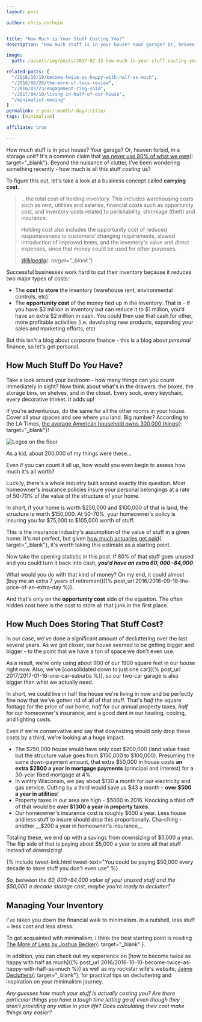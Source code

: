 ```yaml
---
layout: post

author: chris_durheim


title: "How Much is Your Stuff Costing You?"
description: "How much stuff is in your house? Your garage? Or, heaven forbid, in a storage unit? Beyond the nuisance of clutter, I've been wondering something recently - how much is all this stuff costing us?"

image:
  path: /assets/img/posts/2017-02-13-how-much-is-your-stuff-costing-you/clutter.jpg

related-posts: [
  "/2016/10/10/become-twice-as-happy-with-half-as-much",
  "/2016/08/28/the-more-of-less-review",
  "/2016/03/23/engagement-ring-sold",
  "/2017/04/10/living-in-half-of-our-house",
  "/minimalist-moving"
]
permalink: /:year/:month/:day/:title/
tags: [minimalism]

affiliate: true

---
```


How much stuff is in your house? Your garage? Or, heaven forbid, in a storage unit? It's a common claim that [we never use 80% of what we own](http://tiptoporganizing.com/statistics/){: target="_blank"}. Beyond the nuisance of clutter, I've been wondering something recently - how much is all this stuff _costing_ us?

To figure this out, let's take a look at a business concept called __carrying cost__.

> ...the total cost of holding inventory. This includes warehousing costs such as rent, utilities and salaries, financial costs such as opportunity cost, and inventory costs related to perishability, shrinkage (theft) and insurance.
>
> Holding cost also includes the opportunity cost of reduced responsiveness to customers' changing requirements, slowed introduction of improved items, and the inventory's value and direct expenses, since that money could be used for other purposes.
>
><cite>[Wikipedia](https://en.wikipedia.org/wiki/Carrying_cost){: target="_blank"}</cite>

Successful businesses work hard to cut their inventory because it reduces two major types of costs:

- The __cost to store__ the inventory (warehouse rent, environmental controls, etc)
- The __opportunity cost__ of the money tied up in the inventory. That is - if you have $3 million in inventory but can reduce it to $1 million, you’d have an extra $2 million in cash. You could then use that cash for other, more profitable activities (i.e. developing new products, expanding your sales and marketing efforts, etc)

But this isn't a blog about corporate finance - this is a blog about _personal_ finance, so let's get personal.

## How Much Stuff Do _You_ Have?

Take a look around your bedroom - how many things can you count immediately in sight? Now think about what's in the drawers, the boxes, the storage bins, on shelves, and in the closet. Every sock, every keychain, every decorative trinket. It adds up!

If you’re adventurous, do the same for all the other rooms in your house. Cover all your spaces and see where you land. Big number? According to the LA Times, [the average American household owns 300,000 things](http://articles.latimes.com/2014/mar/21/health/la-he-keeping-stuff-20140322){: target="_blank"}!

![Legos on the floor]({{site.url}}/assets/img/posts/2017-02-13-how-much-is-your-stuff-costing-you/legos.jpg)

<div class="image-caption">As a kid, about 200,000 of my things were these...</div>

Even if you can count it all up, how would you even begin to assess how much it's all worth?

Luckily, there's a whole industry built around exactly this question. Most homeowner's insurance policies insure your personal belongings at a rate of 50-70% of the value of the structure of your home.

In short, if your home is worth $250,000 and $100,000 of that is land, the structure is worth $150,000. At 50-70%, your homeowner's policy is insuring you for $75,000 to $105,000 worth of stuff.

This is the insurance industry's assumption of the value of stuff in a given home. It's not perfect, but given [how much actuaries get paid](http://time.com/money/4251274/highest-paying-jobs-glassdoor-2016/){: target="_blank"}, it's worth taking this estimate as a starting point.

Now take the opening statistic in this post. If 80% of that stuff goes unused and you could turn it back into cash, ___you'd have an extra $60,000-$84,000___.

What would you do with that kind of money? On my end, it could almost [buy me an extra 7 years of retirement]({% post_url 2016/2016-09-18-the-price-of-an-extra-day %}).

And that's only on the __opportunity cost__ side of the equation. The often hidden cost here is the cost to store all that junk in the first place.

## How Much Does Storing That Stuff Cost?

In our case, we've done a significant amount of decluttering over the last several years. As we got closer, our house seemed to be getting bigger and bigger - to the point that we have a ton of space we don't even use.

As a result, we're only using about 900 of our 1900 square feet in our house right now. Also, we've [consolidated down to just one car]({% post_url 2017/2017-01-16-one-car-suburbs %}), so our two-car garage is also bigger than what we actually need.

In short, we could live in half the house we're living in now and be perfectly fine now that we've gotten rid of all of that stuff. That's _half_ the square footage for the price of our home, _half_ for our annual property taxes, _half_ for our homeowner's insurance, and a good dent in our heating, cooling, and lighting costs.

Even if we're conservative and say that downsizing would only drop these costs by a third, we're looking at a huge impact.

- The $250,000 house would have only cost $200,000 (land value fixed but the structure value goes from $150,000 to $100,000). Presuming the same down-payment amount, that extra $50,000 in house costs __an extra $2800 a year in mortgage payments__ (principal and interest) for a 30-year fixed mortgage at 4%.
- In wintry Wisconsin, we pay about $130 a month for our electricity and gas service. Cutting by a third would save us $43 a month - __over $500 a year in utilities__!
- Property taxes in our area are high - $5000 in 2016. Knocking a third off of that would be __over $1300 a year in property taxes__.
- Our homeowner's insurance cost is roughly $600 a year. Less house and less stuff to insure should drop this proportionally. Cha-ching - another __$200 a year in homeowner's insurance__

Totaling these, we end up with a savings from downsizing of $5,000 a year. The flip side of that is paying about $5,000 a year to store all that stuff instead of downsizing!

{% include tweet-link.html tweet-text="You could be paying $50,000 every decade to store stuff you don't even use" %}

_So, between the $60,000-$84,000 value of your unused stuff and the $50,000 a decade storage cost, maybe you're ready to declutter?_

## Managing Your Inventory

I've taken you down the financial walk to minimalism. In a nutshell, less stuff = less cost and less stress.

To get acquainted with minimalism, I think the best starting point is reading [The More of Less by Joshua Becker](http://themoreofless.com/){: target="_blank" }.

In addition, you can check out my experience on [how to become twice as happy with half as much]({% post_url 2016/2016-10-10-become-twice-as-happy-with-half-as-much %}) as well as my rockstar wife's website, [Jaime Declutters](http://www.jaimedeclutters.com){: target="_blank"}, for practical tips on decluttering and inspiration on your minimalism journey.

_Any guesses how much your stuff is actually costing you? Are there particular things you have a tough time letting go of even though they aren't providing any value in your life? Does calculating their cost make things any easier?_
